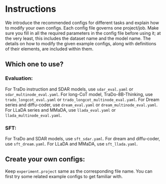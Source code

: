 # Instructions

We introduce the recommended configs for different tasks and explain how to modify your own configs. Each config file governs one project/job. Make sure you fill in all the required parameters in the config file before using it; at the very least, this includes the dataset name and the model name. The details on how to modify the given example configs, along with definitions of their elements, are included within them.



## Which one to use?


### Evaluation:

For TraDo instruction and SDAR models, use `sdar_eval.yaml` or `sdar_multinode_eval.yaml`. For long-CoT model, TraDo-8B-Thinking, use `trado_longcot_eval.yaml` or `trado_longcot_multinode_eval.yaml`. For Dream series and diffu-coder, use `dream_eval.yaml` or `dream_multinode_eval.yaml`. For LLaDA series and MMaDA, use `llada_eval.yaml` or `llada_multinode_eval.yaml`.

### SFT:

For TraDo and SDAR models, use `sft_sdar.yaml`. For dream and diffu-coder, use `sft_dream.yaml`. For LLaDA and MMaDA, use `sft_llada.yaml`.



## Create your own configs:

Keep `experiment.project` same as the corresponding file name. You can first try some related example configs to get familiar with.

